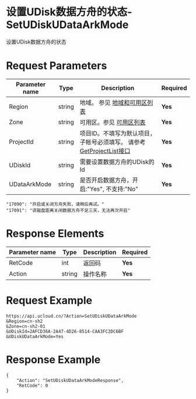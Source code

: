 # 设置UDisk数据方舟的状态-SetUDiskUDataArkMode

设置UDisk数据方舟的状态

# Request Parameters
|Parameter name|Type|Description|Required|
|---|---|---|---|
|Region|string|地域。 参见 [地域和可用区列表](api/summary/regionlist)|**Yes**|
|Zone|string|可用区。参见 [可用区列表](api/summary/regionlist)|**Yes**|
|ProjectId|string|项目ID。不填写为默认项目，子帐号必须填写。 请参考[GetProjectList接口](api/summary/get_project_list)|**Yes**|
|UDiskId|string|需要设置数据方舟的UDisk的Id|**Yes**|
|UDataArkMode|string|是否开启数据方舟，开启:"Yes", 不支持:"No"|**Yes**|

```
"17090": "开启或关闭方舟失败，请稍后再试。"
"17091": "该磁盘距离关闭数据方舟不足三天，无法再次开启"
```

# Response Elements
|Parameter name|Type|Description|Required|
|---|---|---|---|
|RetCode|int|返回码|**Yes**|
|Action|string|操作名称|**Yes**|

# Request Example
```
https://api.ucloud.cn/?Action=SetUDiskUDataArkMode
&Region=cn-sh2
&Zone=cn-sh2-01
&UDiskId=2AFCD36A-2A47-4D26-8514-CAA3FC2DC6BF
&UDiskUDataArkMode=Yes
```

# Response Example
```
{
    "Action": "SetUDiskUDataArkModeResponse", 
    "RetCode": 0
}
```

